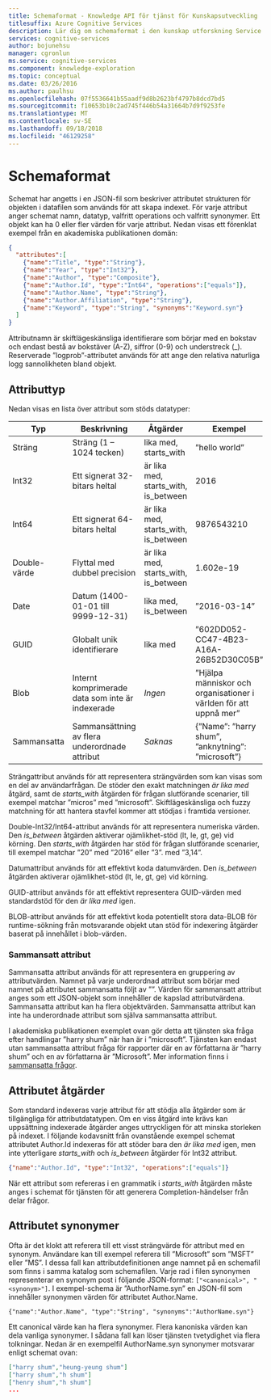 ```yaml
---
title: Schemaformat - Knowledge API för tjänst för Kunskapsutveckling
titlesuffix: Azure Cognitive Services
description: Lär dig om schemaformat i den kunskap utforskning Service (KES) API.
services: cognitive-services
author: bojunehsu
manager: cgronlun
ms.service: cognitive-services
ms.component: knowledge-exploration
ms.topic: conceptual
ms.date: 03/26/2016
ms.author: paulhsu
ms.openlocfilehash: 07f5536641b55aadf9d8b2623bf4797b8dcd7bd5
ms.sourcegitcommit: f10653b10c2ad745f446b54a31664b7d9f9253fe
ms.translationtype: MT
ms.contentlocale: sv-SE
ms.lasthandoff: 09/18/2018
ms.locfileid: "46129258"
---
```

# <a name="schema-format"></a>Schemaformat

Schemat har angetts i en JSON-fil som beskriver attributet strukturen för objekten i datafilen som används för att skapa indexet.  För varje attribut anger schemat namn, datatyp, valfritt operations och valfritt synonymer.  Ett objekt kan ha 0 eller fler värden för varje attribut.  Nedan visas ett förenklat exempel från en akademiska publikationen domän:

``` json
{
  "attributes":[
    {"name":"Title", "type":"String"},
    {"name":"Year", "type":"Int32"},
    {"name":"Author", "type":"Composite"},
    {"name":"Author.Id", "type":"Int64", "operations":["equals"]},
    {"name":"Author.Name", "type":"String"},
    {"name":"Author.Affiliation", "type":"String"},
    {"name":"Keyword", "type":"String", "synonyms":"Keyword.syn"}
  ]
}
```

Attributnamn är skiftlägeskänsliga identifierare som börjar med en bokstav och endast bestå av bokstäver (A-Z), siffror (0-9) och understreck (\_).  Reserverade ”logprob”-attributet används för att ange den relativa naturliga logg sannolikheten bland objekt.

## <a name="attribute-type"></a>Attributtyp

Nedan visas en lista över attribut som stöds datatyper:

| Typ | Beskrivning | Åtgärder | Exempel |
|------|-------------|------------|---------|
| Sträng | Sträng (1 – 1024 tecken) | lika med, starts_with | ”hello world” |
| Int32 | Ett signerat 32-bitars heltal | är lika med, starts_with, is_between | 2016 |
| Int64 | Ett signerat 64-bitars heltal | är lika med, starts_with, is_between | 9876543210 |
| Double-värde | Flyttal med dubbel precision | är lika med, starts_with, is_between | 1.602e-19 |
| Date | Datum (1400-01-01 till 9999-12-31) | lika med, is_between | ”2016-03-14” |
| GUID | Globalt unik identifierare | lika med | ”602DD052-CC47-4B23-A16A-26B52D30C05B” |
| Blob | Internt komprimerade data som inte är indexerade | *Ingen* | ”Hjälpa människor och organisationer i världen för att uppnå mer” |
| Sammansatta | Sammansättning av flera underordnade attribut| *Saknas* | {”Name”: ”harry shum”, ”anknytning”: ”microsoft”} |

Strängattribut används för att representera strängvärden som kan visas som en del av användarfrågan.  De stöder den exakt matchningen *är lika med* åtgärd, samt de *starts_with* åtgärden för frågan slutförande scenarier, till exempel matchar ”micros” med ”microsoft”.  Skiftlägeskänsliga och fuzzy matchning för att hantera stavfel kommer att stödjas i framtida versioner.

Double-Int32/Int64-attribut används för att representera numeriska värden.  Den *is_between* åtgärden aktiverar ojämlikhet-stöd (lt, le, gt, ge) vid körning.  Den *starts_with* åtgärden har stöd för frågan slutförande scenarier, till exempel matchar ”20” med ”2016” eller ”3”. med ”3,14”.

Datumattribut används för att effektivt koda datumvärden.  Den *is_between* åtgärden aktiverar ojämlikhet-stöd (lt, le, gt, ge) vid körning.
  
GUID-attribut används för att effektivt representera GUID-värden med standardstöd för den *är lika med* igen.

BLOB-attribut används för att effektivt koda potentiellt stora data-BLOB för runtime-sökning från motsvarande objekt utan stöd för indexering åtgärder baserat på innehållet i blob-värden.

### <a name="composite-attributes"></a>Sammansatt attribut

Sammansatta attribut används för att representera en gruppering av attributvärden.  Namnet på varje underordnad attribut som börjar med namnet på attributet sammansatta följt av ””.  Värden för sammansatt attribut anges som ett JSON-objekt som innehåller de kapslad attributvärdena.  Sammansatta attribut kan ha flera objektvärden.  Sammansatta attribut kan inte ha underordnade attribut som själva sammansatta attribut.

I akademiska publikationen exemplet ovan gör detta att tjänsten ska fråga efter handlingar ”harry shum” när han är i ”microsoft”.  Tjänsten kan endast utan sammansatta attribut fråga för rapporter där en av författarna är ”harry shum” och en av författarna är ”Microsoft”.  Mer information finns i [sammansatta frågor](SemanticInterpretation.md#composite-function).

## <a name="attribute-operations"></a>Attributet åtgärder

Som standard indexeras varje attribut för att stödja alla åtgärder som är tillgängliga för attributdatatypen.  Om en viss åtgärd inte krävs kan uppsättning indexerade åtgärder anges uttryckligen för att minska storleken på indexet.  I följande kodavsnitt från ovanstående exempel schemat attributet Author.Id indexeras för att stöder bara den *är lika med* igen, men inte ytterligare *starts_with* och *is_between*  åtgärder för Int32 attribut.
```json
{"name":"Author.Id", "type":"Int32", "operations":["equals"]}
```

När ett attribut som refereras i en grammatik i *starts_with* åtgärden måste anges i schemat för tjänsten för att generera Completion-händelser från delar frågor.  

## <a name="attribute-synonyms"></a>Attributet synonymer

Ofta är det klokt att referera till ett visst strängvärde för attribut med en synonym.  Användare kan till exempel referera till ”Microsoft” som ”MSFT” eller ”MS”.  I dessa fall kan attributdefinitionen ange namnet på en schemafil som finns i samma katalog som schemafilen.  Varje rad i filen synonymen representerar en synonym post i följande JSON-format: `["<canonical>", "<synonym>"]`.  I exempel-schema är ”AuthorName.syn” en JSON-fil som innehåller synonymen värden för attributet Author.Name.

`{"name":"Author.Name", "type":"String", "synonyms":"AuthorName.syn"}`


Ett canonical värde kan ha flera synonymer.  Flera kanoniska värden kan dela vanliga synonymer.  I sådana fall kan löser tjänsten tvetydighet via flera tolkningar.  Nedan är en exempelfil AuthorName.syn synonymer motsvarar enligt schemat ovan:
```json
["harry shum","heung-yeung shum"]
["harry shum","h shum"]
["henry shum","h shum"]
...
```
